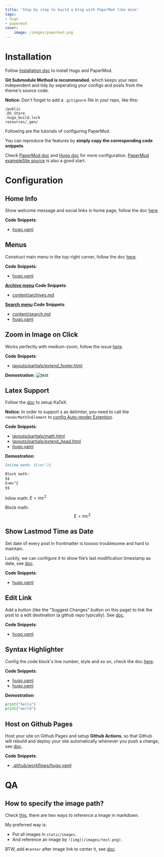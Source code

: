 ```yaml
---
title: 'Step by step to build a blog with PaperMod like mine'
tags:
- hugo
- papermod
cover:
    image: /images/papermod.png
---
```


# Installation
Follow [Installation doc](https://github.com/adityatelange/hugo-PaperMod/wiki/Installation) to install Hugo and PaperMod.

**Git Submodule Method is recommended**, which keeps your repo independent and tidy by seperating your configs and posts from the theme's source code.

**Notice:** Don't forget to add a `.gitignore` file in your repo, like this:
```
/public
.DS_Store
.hugo_build.lock
resources/_gen/
```

Following are the tutorials of configuring PaperMod.

You can reproduce the features by **simply copy the corresponding code snippets**.

Check [PaperMod doc](https://adityatelange.github.io/hugo-PaperMod/archives/) and [Hugo doc](https://gohugo.io/getting-started/quick-start/) for more configuration. [PaperMod exampleSite source](https://github.com/adityatelange/hugo-PaperMod/tree/exampleSite) is also a good start.

# Configuration
## Home Info
Show welcome message and social links in home page, follow the doc [here](https://adityatelange.github.io/hugo-PaperMod/posts/papermod/papermod-features/#regular-mode-default-mode).

**Code Snippets**:
- [hugo.yaml](https://github.com/figuremout/figuremout.github.io/blob/604ce26d8fb019780aaa8682a024a6cef3467ee2/hugo.yaml#L42-L64)

## Menus
Construct main menu in the top-right corner, follow the doc [here](https://adityatelange.github.io/hugo-PaperMod/posts/papermod/papermod-faq/#add-menu-to-site).

**Code Snippets**:
- [hugo.yaml](https://github.com/figuremout/figuremout.github.io/blob/604ce26d8fb019780aaa8682a024a6cef3467ee2/hugo.yaml#L9-L22)

**[Archive menu](https://adityatelange.github.io/hugo-PaperMod/posts/papermod/papermod-features/#archives-layout) Code Snippets**:
- [content/archives.md](https://github.com/figuremout/figuremout.github.io/blob/604ce26d8fb019780aaa8682a024a6cef3467ee2/content/archives.md?plain=1#L1-L6)

**[Search menu](https://adityatelange.github.io/hugo-PaperMod/posts/papermod/papermod-features/#search-page) Code Snippets**:
- [content/search.md](https://github.com/figuremout/figuremout.github.io/blob/604ce26d8fb019780aaa8682a024a6cef3467ee2/content/search.md?plain=1#L1-L8)
- [hugo.yaml](https://github.com/figuremout/figuremout.github.io/blob/604ce26d8fb019780aaa8682a024a6cef3467ee2/hugo.yaml#L70-L74)

## Zoom in Image on Click
Works perfectly with medium-zoom, follow the issue [here](https://github.com/adityatelange/hugo-PaperMod/issues/384#issuecomment-899871056).

**Code Snippets**:
- [layouts/partials/extend_footer.html](https://github.com/figuremout/figuremout.github.io/blob/604ce26d8fb019780aaa8682a024a6cef3467ee2/layouts/partials/extend_footer.html#L1-L16)

**Demostration**:
![test](/images/papermod.png#center)

## Latex Support
Follow the [doc](https://adityatelange.github.io/hugo-PaperMod/posts/math-typesetting/) to setup KaTeX.

**Notice**: In order to support `$` as delimiter, you need to call the `renderMathInElement` to [config Auto-render Extention](https://katex.org/docs/autorender.html).

**Code Snippets**:
- [layouts/partials/math.html](https://github.com/figuremout/figuremout.github.io/blob/604ce26d8fb019780aaa8682a024a6cef3467ee2/layouts/partials/math.html#L1-L21)
- [layouts/partials/extend_head.html](https://github.com/figuremout/figuremout.github.io/blob/604ce26d8fb019780aaa8682a024a6cef3467ee2/layouts/partials/extend_head.html#L1-L3)
- [hugo.yaml](https://github.com/figuremout/figuremout.github.io/blob/604ce26d8fb019780aaa8682a024a6cef3467ee2/hugo.yaml#L38)

**Demostration**:
```markdown
Inline math: $E=mc^2$

Block math:
$$
E=mc^2
$$
```
Inline math: $E=mc^2$

Block math:
$$
E=mc^2
$$

## Show Lastmod Time as Date
Set date of every post in frontmatter is tooooo troublesome and hard to maintain.

Luckily, we can configure it to show file’s last modification timestamp as date, see [doc](https://gohugo.io/getting-started/configuration/#configure-dates).

**Code Snippets**:
- [hugo.yaml](https://github.com/figuremout/figuremout.github.io/blob/604ce26d8fb019780aaa8682a024a6cef3467ee2/hugo.yaml#L66-L68)


## Edit Link
Add a button (like the "Suggest Changes" button on this page) to link the post to a edit destination (a github repo typically). See [doc](https://adityatelange.github.io/hugo-PaperMod/posts/papermod/papermod-features/#edit-link-for-posts).

**Code Snippets**:
- [hugo.yaml](https://github.com/figuremout/figuremout.github.io/blob/604ce26d8fb019780aaa8682a024a6cef3467ee2/hugo.yaml#L34-L37)

## Syntax Highlighter
Config the code block's line number, style and so on, check the doc [here](https://adityatelange.github.io/hugo-PaperMod/posts/papermod/papermod-faq/#using-hugos-syntax-highlighter-chroma).

**Code Snippets**:
- [hugo.yaml](https://github.com/figuremout/figuremout.github.io/blob/e9c1f32d82b34dc7efa90afe47214911da13afb7/hugo.yaml#L77-L84)
- [hugo.yaml](https://github.com/figuremout/figuremout.github.io/blob/e9c1f32d82b34dc7efa90afe47214911da13afb7/hugo.yaml#L41)

**Demostration**:
```python
print("hello")
print("world")
```

## Host on Github Pages
Host your site on Github Pages and setup **Github Actions**, so that Github will rebuild and deploy your site automatically whenever you push a change, see [doc](https://gohugo.io/hosting-and-deployment/hosting-on-github/).

**Code Snippets**:
- [.github/workflows/hugo.yaml](https://github.com/figuremout/figuremout.github.io/blob/e9c1f32d82b34dc7efa90afe47214911da13afb7/.github/workflows/hugo.yaml#L1-L89)

# QA
## How to specify the image path?
Check [this](https://stackoverflow.com/questions/71501256/how-to-insert-an-image-in-my-post-on-hugo), there are two ways to reference a image in markdown.

My preferred way is:
- Put all images in `static/images`.
- And reference an image by `![img](/images/test.png)`.

BTW, add `#center` after image link to center it, see [doc](https://adityatelange.github.io/hugo-PaperMod/posts/papermod/papermod-faq/#centering-image-in-markdown).
